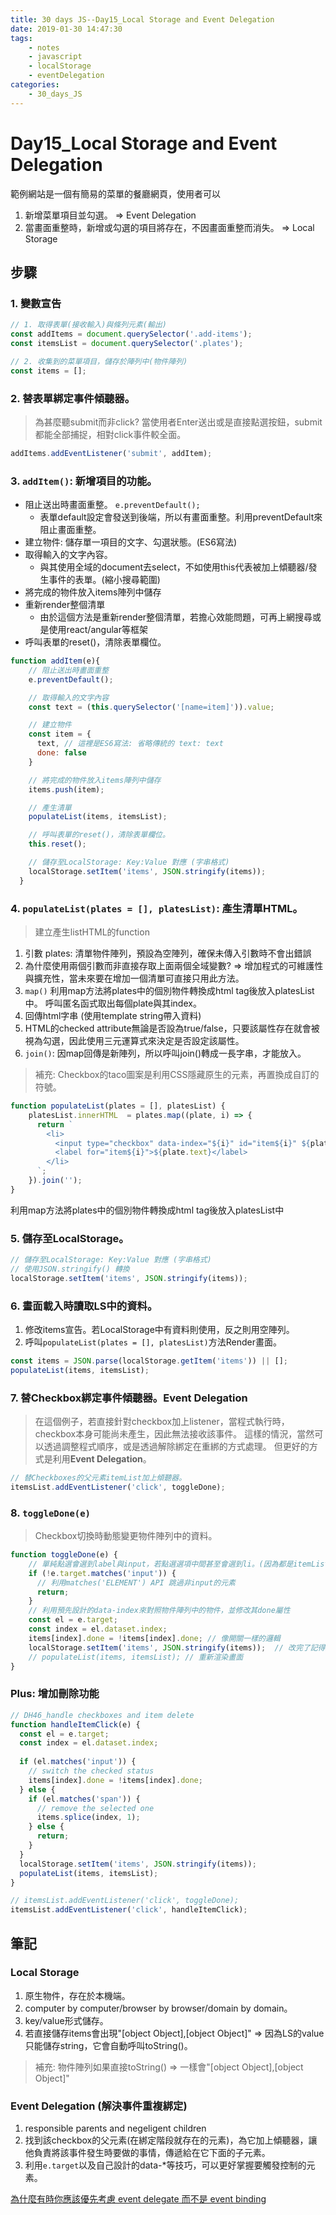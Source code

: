 ```yaml
---
title: 30 days JS--Day15_Local Storage and Event Delegation
date: 2019-01-30 14:47:30
tags:
    - notes
    - javascript
    - localStorage
    - eventDelegation
categories:
    - 30_days_JS
---
```

# Day15_Local Storage and Event Delegation

範例網站是一個有簡易的菜單的餐廳網頁，使用者可以  

1. 新增菜單項目並勾選。 => Event Delegation
2. 當畫面重整時，新增或勾選的項目將存在，不因畫面重整而消失。 => Local Storage

## 步驟

### 1. 變數宣告

```javascript
// 1. 取得表單(接收輸入)與條列元素(輸出)
const addItems = document.querySelector('.add-items');
const itemsList = document.querySelector('.plates');

// 2. 收集到的菜單項目，儲存於陣列中(物件陣列)
const items = [];
```

### 2. 替表單綁定事件傾聽器。

> 為甚麼聽submit而非click? 
> 當使用者Enter送出或是直接點選按鈕，submit都能全部捕捉，相對click事件較全面。

```javascript
addItems.addEventListener('submit', addItem);
```

### 3. `addItem()`: 新增項目的功能。

- 阻止送出時畫面重整。 `e.preventDefault();`
  - 表單default設定會發送到後端，所以有畫面重整。利用preventDefault來阻止畫面重整。
- 建立物件: 儲存單一項目的文字、勾選狀態。(ES6寫法)
- 取得輸入的文字內容。
  - 與其使用全域的document去select，不如使用this代表被加上傾聽器/發生事件的表單。(縮小搜尋範圍)
- 將完成的物件放入items陣列中儲存
- 重新render整個清單
  - 由於這個方法是重新render整個清單，若擔心效能問題，可再上網搜尋或是使用react/angular等框架
- 呼叫表單的reset()，清除表單欄位。

```javascript
function addItem(e){
    // 阻止送出時畫面重整
    e.preventDefault();

    // 取得輸入的文字內容
    const text = (this.querySelector('[name=item]')).value;

    // 建立物件
    const item = {
      text, // 這裡是ES6寫法: 省略傳統的 text: text
      done: false
    }

    // 將完成的物件放入items陣列中儲存
    items.push(item);

    // 產生清單 
    populateList(items, itemsList);

    // 呼叫表單的reset()，清除表單欄位。
    this.reset();

    // 儲存至LocalStorage: Key:Value 對應 (字串格式)
    localStorage.setItem('items', JSON.stringify(items));
  }

```

### 4. `populateList(plates = [], platesList)`: 產生清單HTML。

> 建立產生listHTML的function 

1. 引數 plates: 清單物件陣列，預設為空陣列，確保未傳入引數時不會出錯誤
2. 為什麼使用兩個引數而非直接存取上面兩個全域變數?
  => 增加程式的可維護性與擴充性，當未來要在增加一個清單可直接只用此方法。
3. `map()` 利用map方法將plates中的個別物件轉換成html tag後放入platesList中。
  呼叫匿名函式取出每個plate與其index。
4. 回傳html字串 (使用template string帶入資料)
5. HTML的checked attribute無論是否設為true/false，只要該屬性存在就會被視為勾選，因此使用三元運算式來決定是否設定該屬性。
6. `join()`: 因map回傳是新陣列，所以呼叫join()轉成一長字串，才能放入。


> 補充: Checkbox的taco圖案是利用CSS隱藏原生的元素，再置換成自訂的符號。

```javascript
function populateList(plates = [], platesList) {
    platesList.innerHTML  = plates.map((plate, i) => {
      return `
        <li>
          <input type="checkbox" data-index="${i}" id="item${i}" ${plate.done ? 'checked' : ''}/>
          <label for="item${i}">${plate.text}</label>
        </li>
      `;
    }).join('');
}
```

利用map方法將plates中的個別物件轉換成html tag後放入platesList中

### 5. 儲存至LocalStorage。

```javascript
// 儲存至LocalStorage: Key:Value 對應 (字串格式)
// 使用JSON.stringify() 轉換
localStorage.setItem('items', JSON.stringify(items));
```

### 6. 畫面載入時讀取LS中的資料。

1. 修改items宣告。若LocalStorage中有資料則使用，反之則用空陣列。
2. 呼叫`populateList(plates = [], platesList)`方法Render畫面。

```javascript
const items = JSON.parse(localStorage.getItem('items')) || [];
populateList(items, itemsList);
```

### 7. 替Checkbox綁定事件傾聽器。Event Delegation

> 在這個例子，若直接針對checkbox加上listener，當程式執行時，checkbox本身可能尚未產生，因此無法接收該事件。  這樣的情況，當然可以透過調整程式順序，或是透過解除綁定在重綁的方式處理。  但更好的方式是利用**Event Delegation**。

```javascript
// 替Checkboxes的父元素itemList加上傾聽器。
itemsList.addEventListener('click', toggleDone);
```

### 8. `toggleDone(e)`

> Checkbox切換時動態變更物件陣列中的資料。

```javascript
function toggleDone(e) {
    // 單純點選會選到label與input，若點選選項中間甚至會選到li。(因為都是itemList下的子元素)
    if (!e.target.matches('input')) {
      // 利用matches('ELEMENT') API 跳過非input的元素
      return;
    }
    // 利用預先設計的data-index來對照物件陣列中的物件，並修改其done屬性
    const el = e.target;
    const index = el.dataset.index;
    items[index].done = !items[index].done; // 像開關一樣的邏輯
    localStorage.setItem('items', JSON.stringify(items));  // 改完了記得放進LS
    // populateList(items, itemsList); // 重新渲染畫面
}
```

### Plus: 增加刪除功能

```javascript
// DH46_handle checkboxes and item delete
function handleItemClick(e) {
  const el = e.target;
  const index = el.dataset.index;
  
  if (el.matches('input')) {
    // switch the checked status
    items[index].done = !items[index].done;
  } else {
    if (el.matches('span')) {
      // remove the selected one
      items.splice(index, 1);
    } else {
      return;
    }
  }
  localStorage.setItem('items', JSON.stringify(items));
  populateList(items, itemsList);
}

// itemsList.addEventListener('click', toggleDone);
itemsList.addEventListener('click', handleItemClick);
```

## 筆記

### Local Storage

1. 原生物件，存在於本機端。
2. computer by computer/browser by browser/domain by domain。
3. key/value形式儲存。
4. 若直接儲存items會出現"[object Object],[object Object]"
  => 因為LS的value只能儲存string，它會自動呼叫toString()。

> 補充: 物件陣列如果直接toString() => 一樣會"[object Object],[object Object]"

### Event Delegation (解決事件重複綁定)

1. responsible parents and negeligent children
2. 找到該checkbox的父元素(在綁定階段就存在的元素)，為它加上傾聽器，讓他負責將該事件發生時要做的事情，傳遞給在它下面的子元素。
3. 利用`e.target`以及自己設計的data-*等技巧，可以更好掌握要觸發控制的元素。

[為什麼有時你應該優先考慮 event delegate 而不是 event binding](https://ithelp.ithome.com.tw/articles/10120565)

